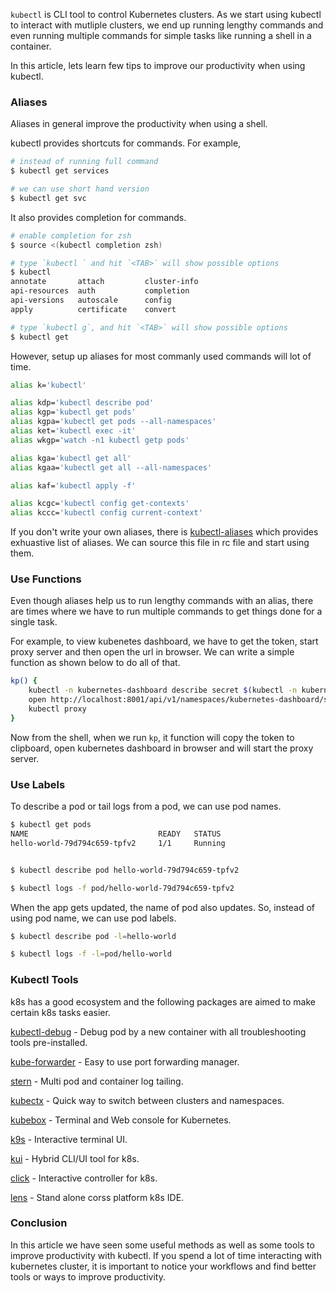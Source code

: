 <!--
.. title: Tips On Improving kubectl Productivity
.. slug: tips-on-improving-kubectl-productivity
.. date: 2020-05-31 18:42:00 UTC+05:30
.. tags: kubenetes, devops
.. category:
.. link:
.. description: How to improve your productivity with kubectl from any shell and using some k8s specific tools.
.. type: text
-->

`kubectl` is CLI tool to control Kubernetes clusters. As we start using kubectl to interact with mutliple clusters, we end up running lengthy commands and even running multiple commands for simple tasks like running a shell in a container.

In this article, lets learn few tips to improve our productivity when using kubectl.


### Aliases

Aliases in general improve the productivity when using a shell.

kubectl provides shortcuts for commands. For example,

```sh
# instead of running full command
$ kubectl get services

# we can use short hand version
$ kubectl get svc
```

It also provides completion for commands.

```sh
# enable completion for zsh
$ source <(kubectl completion zsh)

# type `kubectl ` and hit `<TAB>` will show possible options
$ kubectl
annotate       attach         cluster-info
api-resources  auth           completion
api-versions   autoscale      config
apply          certificate    convert

# type `kubectl g`, and hit `<TAB>` will show possible options
$ kubectl get
```

However, setup up aliases for most commanly used commands will lot of time.

```sh
alias k='kubectl'

alias kdp='kubectl describe pod'
alias kgp='kubectl get pods'
alias kgpa='kubectl get pods --all-namespaces'
alias ket='kubectl exec -it'
alias wkgp='watch -n1 kubectl getp pods'

alias kga='kubectl get all'
alias kgaa='kubectl get all --all-namespaces'

alias kaf='kubectl apply -f'

alias kcgc='kubectl config get-contexts'
alias kccc='kubectl config current-context'
```

If you don't write your own aliases, there is [kubectl-aliases](https://github.com/ahmetb/kubectl-aliases) which provides exhuastive list of aliases. We can source this file in rc file and start using them.


### Use Functions

Even though aliases help us to run lengthy commands with an alias, there are times where we have to run multiple commands to get things done for a single task.

For example, to view kubenetes dashboard, we have to get the token, start proxy server and then open the url in browser. We can write a simple function as shown below to do all of that.

```sh
kp() {
    kubectl -n kubernetes-dashboard describe secret $(kubectl -n kubernetes-dashboard get secret | grep admin-user | awk '{print $1}') | grep 'token:' | awk '{print $2}' | pbcopy
    open http://localhost:8001/api/v1/namespaces/kubernetes-dashboard/services/https:kubernetes-dashboard:/proxy/
    kubectl proxy
}
```

Now from the shell, when we run `kp`, it function will copy the token to clipboard, open kubernetes dashboard in browser and will start the proxy server.


### Use Labels

To describe a pod or tail logs from a pod, we can use pod names.

```sh
$ kubectl get pods
NAME                             READY   STATUS
hello-world-79d794c659-tpfv2     1/1     Running


$ kubectl describe pod hello-world-79d794c659-tpfv2

$ kubectl logs -f pod/hello-world-79d794c659-tpfv2
```

When the app gets updated, the name of pod also updates. So, instead of using pod name, we can use pod labels.

```sh
$ kubectl describe pod -l=hello-world

$ kubectl logs -f -l=pod/hello-world
```


### Kubectl Tools

k8s has a good ecosystem and the following packages are aimed to make certain k8s tasks easier.

[kubectl-debug](https://github.com/aylei/kubectl-debug) - Debug pod by a new container with all troubleshooting tools pre-installed.

[kube-forwarder](https://github.com/pixel-point/kube-forwarder) - Easy to use port forwarding manager.

[stern](https://github.com/wercker/stern) - Multi pod and container log tailing.

[kubectx](https://github.com/ahmetb/kubectx) - Quick way to switch between clusters and namespaces.

[kubebox](https://github.com/astefanutti/kubebox) - Terminal and Web console for Kubernetes.

[k9s](https://github.com/derailed/k9s) - Interactive terminal UI.

[kui](https://github.com/IBM/kui) - Hybrid CLI/UI tool for k8s.

[click](https://github.com/databricks/click) - Interactive controller for k8s.

[lens](https://github.com/lensapp/lens) - Stand alone corss platform k8s IDE.


### Conclusion

In this article we have seen some useful methods as well as some tools to improve productivity with kubectl. If you spend a lot of time interacting with kubernetes cluster, it is important to notice your workflows and find better tools or ways to improve productivity.
